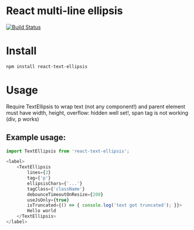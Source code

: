 
# React multi-line ellipsis
[![Build Status](https://travis-ci.org/tjindapitak/react-text-ellipsis.svg?branch=master)](https://travis-ci.org/tjindapitak/react-text-ellipsis)

# Install
```bash
npm install react-text-ellipsis
```

# Usage
Require TextEllipsis to wrap text (not any component!) and parent element must have width, height, overflow: hidden well set!, span tag is not working (div, p works)

## Example usage: 
```js
import TextEllipsis from 'react-text-ellipsis';

<label>
    <TextEllipsis 
        lines={2} 
        tag={'p'} 
        ellipsisChars={'...'} 
        tagClass={'className'} 
        debounceTimeoutOnResize={200} 
        useJsOnly={true} 
        isTruncated={() => { console.log('text got truncated'); }}>
        Hello world
    </TextEllipsis>
</label>
 